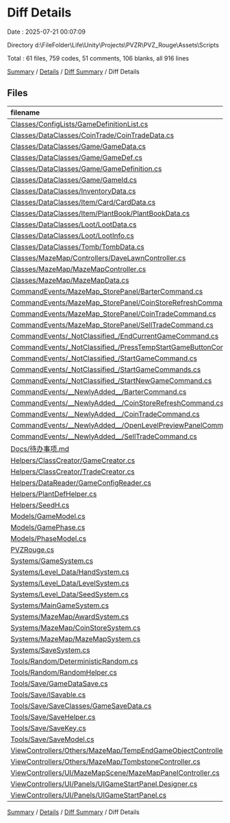 # Diff Details

Date : 2025-07-21 00:07:09

Directory d:\\FileFolder\\Life\\Unity\\Projects\\PVZR\\PVZ_Rouge\\Assets\\Scripts

Total : 61 files,  759 codes, 51 comments, 106 blanks, all 916 lines

[Summary](results.md) / [Details](details.md) / [Diff Summary](diff.md) / Diff Details

## Files
| filename | language | code | comment | blank | total |
| :--- | :--- | ---: | ---: | ---: | ---: |
| [Classes/ConfigLists/GameDefinitionList.cs](/Classes/ConfigLists/GameDefinitionList.cs) | C# | 18 | 0 | 2 | 20 |
| [Classes/DataClasses/CoinTrade/CoinTradeData.cs](/Classes/DataClasses/CoinTrade/CoinTradeData.cs) | C# | 1 | 0 | 1 | 2 |
| [Classes/DataClasses/Game/GameData.cs](/Classes/DataClasses/Game/GameData.cs) | C# | 27 | 0 | 2 | 29 |
| [Classes/DataClasses/Game/GameDef.cs](/Classes/DataClasses/Game/GameDef.cs) | C# | 10 | 0 | 1 | 11 |
| [Classes/DataClasses/Game/GameDefinition.cs](/Classes/DataClasses/Game/GameDefinition.cs) | C# | 14 | 0 | 1 | 15 |
| [Classes/DataClasses/Game/GameId.cs](/Classes/DataClasses/Game/GameId.cs) | C# | 8 | 0 | 0 | 8 |
| [Classes/DataClasses/InventoryData.cs](/Classes/DataClasses/InventoryData.cs) | C# | 54 | 0 | 6 | 60 |
| [Classes/DataClasses/Item/Card/CardData.cs](/Classes/DataClasses/Item/Card/CardData.cs) | C# | 15 | 0 | 3 | 18 |
| [Classes/DataClasses/Item/PlantBook/PlantBookData.cs](/Classes/DataClasses/Item/PlantBook/PlantBookData.cs) | C# | 13 | 0 | 3 | 16 |
| [Classes/DataClasses/Loot/LootData.cs](/Classes/DataClasses/Loot/LootData.cs) | C# | 2 | 0 | 0 | 2 |
| [Classes/DataClasses/Loot/LootInfo.cs](/Classes/DataClasses/Loot/LootInfo.cs) | C# | 1 | 0 | 0 | 1 |
| [Classes/DataClasses/Tomb/TombData.cs](/Classes/DataClasses/Tomb/TombData.cs) | C# | 21 | 0 | 1 | 22 |
| [Classes/MazeMap/Controllers/DaveLawnController.cs](/Classes/MazeMap/Controllers/DaveLawnController.cs) | C# | 9 | 0 | 1 | 10 |
| [Classes/MazeMap/MazeMapController.cs](/Classes/MazeMap/MazeMapController.cs) | C# | 37 | 0 | 5 | 42 |
| [Classes/MazeMap/MazeMapData.cs](/Classes/MazeMap/MazeMapData.cs) | C# | 26 | 0 | 3 | 29 |
| [CommandEvents/MazeMap\_StorePanel/BarterCommand.cs](/CommandEvents/MazeMap_StorePanel/BarterCommand.cs) | C# | 29 | 2 | 8 | 39 |
| [CommandEvents/MazeMap\_StorePanel/CoinStoreRefreshCommand.cs](/CommandEvents/MazeMap_StorePanel/CoinStoreRefreshCommand.cs) | C# | 22 | 2 | 4 | 28 |
| [CommandEvents/MazeMap\_StorePanel/CoinTradeCommand.cs](/CommandEvents/MazeMap_StorePanel/CoinTradeCommand.cs) | C# | 31 | 2 | 8 | 41 |
| [CommandEvents/MazeMap\_StorePanel/SellTradeCommand.cs](/CommandEvents/MazeMap_StorePanel/SellTradeCommand.cs) | C# | 31 | 2 | 6 | 39 |
| [CommandEvents/\_NotClassified\_/EndCurrentGameCommand.cs](/CommandEvents/_NotClassified_/EndCurrentGameCommand.cs) | C# | 18 | 2 | 2 | 22 |
| [CommandEvents/\_NotClassified\_/PressTempStartGameButtonCommand.cs](/CommandEvents/_NotClassified_/PressTempStartGameButtonCommand.cs) | C# | -16 | -1 | 0 | -17 |
| [CommandEvents/\_NotClassified\_/StartGameCommand.cs](/CommandEvents/_NotClassified_/StartGameCommand.cs) | C# | 26 | 1 | 5 | 32 |
| [CommandEvents/\_NotClassified\_/StartGameCommands.cs](/CommandEvents/_NotClassified_/StartGameCommands.cs) | C# | -21 | -3 | -2 | -26 |
| [CommandEvents/\_NotClassified\_/StartNewGameCommand.cs](/CommandEvents/_NotClassified_/StartNewGameCommand.cs) | C# | 25 | 3 | 4 | 32 |
| [CommandEvents/\_\_NewlyAdded\_\_/BarterCommand.cs](/CommandEvents/__NewlyAdded__/BarterCommand.cs) | C# | -29 | -2 | -8 | -39 |
| [CommandEvents/\_\_NewlyAdded\_\_/CoinStoreRefreshCommand.cs](/CommandEvents/__NewlyAdded__/CoinStoreRefreshCommand.cs) | C# | -22 | -2 | -4 | -28 |
| [CommandEvents/\_\_NewlyAdded\_\_/CoinTradeCommand.cs](/CommandEvents/__NewlyAdded__/CoinTradeCommand.cs) | C# | -31 | -2 | -8 | -41 |
| [CommandEvents/\_\_NewlyAdded\_\_/OpenLevelPreviewPanelCommand.cs](/CommandEvents/__NewlyAdded__/OpenLevelPreviewPanelCommand.cs) | C# | 25 | 2 | 6 | 33 |
| [CommandEvents/\_\_NewlyAdded\_\_/SellTradeCommand.cs](/CommandEvents/__NewlyAdded__/SellTradeCommand.cs) | C# | -31 | -2 | -6 | -39 |
| [Docs/待办事项.md](/Docs/%E5%BE%85%E5%8A%9E%E4%BA%8B%E9%A1%B9.md) | Markdown | -3 | 0 | -10 | -13 |
| [Helpers/ClassCreator/GameCreator.cs](/Helpers/ClassCreator/GameCreator.cs) | C# | -4 | 2 | 2 | 0 |
| [Helpers/ClassCreator/TradeCreator.cs](/Helpers/ClassCreator/TradeCreator.cs) | C# | 12 | 0 | 2 | 14 |
| [Helpers/DataReader/GameConfigReader.cs](/Helpers/DataReader/GameConfigReader.cs) | C# | 17 | 1 | 3 | 21 |
| [Helpers/PlantDefHelper.cs](/Helpers/PlantDefHelper.cs) | C# | 17 | 0 | 1 | 18 |
| [Helpers/SeedH.cs](/Helpers/SeedH.cs) | C# | 24 | 6 | 6 | 36 |
| [Models/GameModel.cs](/Models/GameModel.cs) | C# | 6 | 0 | 2 | 8 |
| [Models/GamePhase.cs](/Models/GamePhase.cs) | C# | 24 | 0 | 2 | 26 |
| [Models/PhaseModel.cs](/Models/PhaseModel.cs) | C# | 8 | 0 | 0 | 8 |
| [PVZRouge.cs](/PVZRouge.cs) | C# | 1 | 0 | 0 | 1 |
| [Systems/GameSystem.cs](/Systems/GameSystem.cs) | C# | 13 | 3 | 1 | 17 |
| [Systems/Level\_Data/HandSystem.cs](/Systems/Level_Data/HandSystem.cs) | C# | 4 | 0 | 2 | 6 |
| [Systems/Level\_Data/LevelSystem.cs](/Systems/Level_Data/LevelSystem.cs) | C# | 14 | 0 | 2 | 16 |
| [Systems/Level\_Data/SeedSystem.cs](/Systems/Level_Data/SeedSystem.cs) | C# | -5 | 0 | -1 | -6 |
| [Systems/MainGameSystem.cs](/Systems/MainGameSystem.cs) | C# | 2 | 0 | 0 | 2 |
| [Systems/MazeMap/AwardSystem.cs](/Systems/MazeMap/AwardSystem.cs) | C# | -11 | 0 | -1 | -12 |
| [Systems/MazeMap/CoinStoreSystem.cs](/Systems/MazeMap/CoinStoreSystem.cs) | C# | -13 | 0 | 0 | -13 |
| [Systems/MazeMap/MazeMapSystem.cs](/Systems/MazeMap/MazeMapSystem.cs) | C# | 26 | 2 | 2 | 30 |
| [Systems/SaveSystem.cs](/Systems/SaveSystem.cs) | C# | 51 | 0 | 8 | 59 |
| [Tools/Random/DeterministicRandom.cs](/Tools/Random/DeterministicRandom.cs) | C# | 19 | 12 | 4 | 35 |
| [Tools/Random/RandomHelper.cs](/Tools/Random/RandomHelper.cs) | C# | -16 | -1 | -7 | -24 |
| [Tools/Save/GameDataSave.cs](/Tools/Save/GameDataSave.cs) | C# | 67 | 0 | 10 | 77 |
| [Tools/Save/ISavable.cs](/Tools/Save/ISavable.cs) | C# | 10 | 0 | 2 | 12 |
| [Tools/Save/SaveClasses/GameSaveData.cs](/Tools/Save/SaveClasses/GameSaveData.cs) | C# | -8 | 0 | -1 | -9 |
| [Tools/Save/SaveHelper.cs](/Tools/Save/SaveHelper.cs) | C# | 87 | 20 | 15 | 122 |
| [Tools/Save/SaveKey.cs](/Tools/Save/SaveKey.cs) | C# | -7 | 0 | 0 | -7 |
| [Tools/Save/SaveModel.cs](/Tools/Save/SaveModel.cs) | C# | -26 | 0 | -6 | -32 |
| [ViewControllers/Others/MazeMap/TempEndGameObjectController.cs](/ViewControllers/Others/MazeMap/TempEndGameObjectController.cs) | C# | 18 | 0 | 2 | 20 |
| [ViewControllers/Others/MazeMap/TombstoneController.cs](/ViewControllers/Others/MazeMap/TombstoneController.cs) | C# | 1 | 0 | 0 | 1 |
| [ViewControllers/UI/MazeMapScene/MazeMapPanelController.cs](/ViewControllers/UI/MazeMapScene/MazeMapPanelController.cs) | C# | 76 | 2 | 18 | 96 |
| [ViewControllers/UI/Panels/UIGameStartPanel.Designer.cs](/ViewControllers/UI/Panels/UIGameStartPanel.Designer.cs) | C# | 6 | 0 | 0 | 6 |
| [ViewControllers/UI/Panels/UIGameStartPanel.cs](/ViewControllers/UI/Panels/UIGameStartPanel.cs) | C# | 36 | 0 | 4 | 40 |

[Summary](results.md) / [Details](details.md) / [Diff Summary](diff.md) / Diff Details